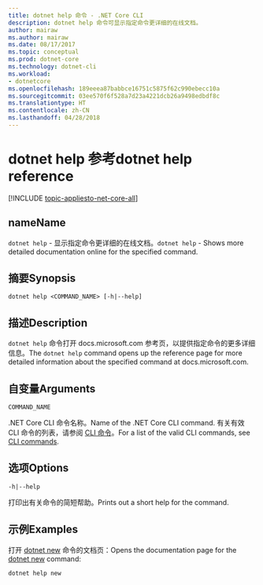 ```yaml
---
title: dotnet help 命令 - .NET Core CLI
description: dotnet help 命令可显示指定命令更详细的在线文档。
author: mairaw
ms.author: mairaw
ms.date: 08/17/2017
ms.topic: conceptual
ms.prod: dotnet-core
ms.technology: dotnet-cli
ms.workload:
- dotnetcore
ms.openlocfilehash: 189eeea87babbce16751c5875f62c990ebecc10a
ms.sourcegitcommit: 03ee570f6f528a7d23a4221dcb26a9498edbdf8c
ms.translationtype: HT
ms.contentlocale: zh-CN
ms.lasthandoff: 04/28/2018
---
```

# <a name="dotnet-help-reference"></a><span data-ttu-id="884e9-103">dotnet help 参考</span><span class="sxs-lookup"><span data-stu-id="884e9-103">dotnet help reference</span></span>

[!INCLUDE [topic-appliesto-net-core-all](../../../includes/topic-appliesto-net-core-2plus.md)]

## <a name="name"></a><span data-ttu-id="884e9-104">name</span><span class="sxs-lookup"><span data-stu-id="884e9-104">Name</span></span>

<span data-ttu-id="884e9-105">`dotnet help` - 显示指定命令更详细的在线文档。</span><span class="sxs-lookup"><span data-stu-id="884e9-105">`dotnet help` - Shows more detailed documentation online for the specified command.</span></span>

## <a name="synopsis"></a><span data-ttu-id="884e9-106">摘要</span><span class="sxs-lookup"><span data-stu-id="884e9-106">Synopsis</span></span>

`dotnet help <COMMAND_NAME> [-h|--help]`

## <a name="description"></a><span data-ttu-id="884e9-107">描述</span><span class="sxs-lookup"><span data-stu-id="884e9-107">Description</span></span>

<span data-ttu-id="884e9-108">`dotnet help` 命令打开 docs.microsoft.com 参考页，以提供指定命令的更多详细信息。</span><span class="sxs-lookup"><span data-stu-id="884e9-108">The `dotnet help` command opens up the reference page for more detailed information about the specified command at docs.microsoft.com.</span></span>

## <a name="arguments"></a><span data-ttu-id="884e9-109">自变量</span><span class="sxs-lookup"><span data-stu-id="884e9-109">Arguments</span></span>

`COMMAND_NAME`

<span data-ttu-id="884e9-110">.NET Core CLI 命令名称。</span><span class="sxs-lookup"><span data-stu-id="884e9-110">Name of the .NET Core CLI command.</span></span> <span data-ttu-id="884e9-111">有关有效 CLI 命令的列表，请参阅 [CLI 命令](index.md#cli-commands)。</span><span class="sxs-lookup"><span data-stu-id="884e9-111">For a list of the valid CLI commands, see [CLI commands](index.md#cli-commands).</span></span>

## <a name="options"></a><span data-ttu-id="884e9-112">选项</span><span class="sxs-lookup"><span data-stu-id="884e9-112">Options</span></span>

`-h|--help`

<span data-ttu-id="884e9-113">打印出有关命令的简短帮助。</span><span class="sxs-lookup"><span data-stu-id="884e9-113">Prints out a short help for the command.</span></span>

## <a name="examples"></a><span data-ttu-id="884e9-114">示例</span><span class="sxs-lookup"><span data-stu-id="884e9-114">Examples</span></span>

<span data-ttu-id="884e9-115">打开 [dotnet new](dotnet-new.md) 命令的文档页：</span><span class="sxs-lookup"><span data-stu-id="884e9-115">Opens the documentation page for the [dotnet new](dotnet-new.md) command:</span></span>

`dotnet help new`
